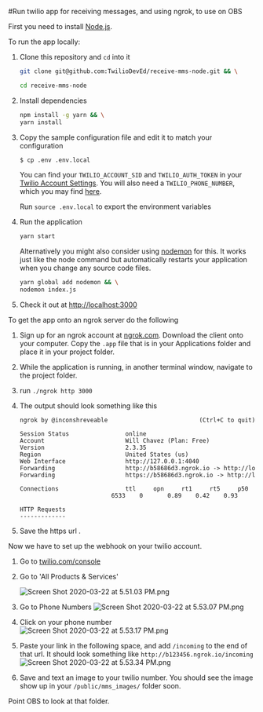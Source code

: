 #Run twilio app for receiving messages, and using ngrok, to use on OBS

First you need to install [Node.js](http://nodejs.org/).

To run the app locally:

1. Clone this repository and `cd` into it

   ```bash
   git clone git@github.com:TwilioDevEd/receive-mms-node.git && \

   cd receive-mms-node
   ```

1. Install dependencies

   ```bash
   npm install -g yarn && \
   yarn install
   ```

1. Copy the sample configuration file and edit it to match your configuration

   ```bash
   $ cp .env .env.local
   ```

   You can find your `TWILIO_ACCOUNT_SID` and `TWILIO_AUTH_TOKEN` in your
   [Twilio Account Settings](https://www.twilio.com/console).
   You will also need a `TWILIO_PHONE_NUMBER`, which you may find [here](https://www.twilio.com/console/phone-numbers/incoming).

   Run `source .env.local` to export the environment variables

1. Run the application

   ```bash
   yarn start
   ```

   Alternatively you might also consider using [nodemon](https://github.com/remy/nodemon) for this. It works just like
   the node command but automatically restarts your application when you change any source code files.

   ```bash
   yarn global add nodemon && \
   nodemon index.js
   ```

1. Check it out at [http://localhost:3000](http://localhost:3000)

To get the app onto an ngrok server do the following

1. Sign up for an ngrok account at [ngrok.com](https://ngrok.com/). Download the client onto your computer. Copy the `.app` file that is in your Applications folder and place it in your project folder.
1. While the application is running, in another terminal window, navigate to the project folder.
1. run `./ngrok http 3000`
1. The output should look something like this

   ```
   ngrok by @inconshreveable                          (Ctrl+C to quit)

   Session Status                online
   Account                       Will Chavez (Plan: Free)
   Version                       2.3.35
   Region                        United States (us)
   Web Interface                 http://127.0.0.1:4040
   Forwarding                    http://b58686d3.ngrok.io -> http://lo
   Forwarding                    https://b58686d3.ngrok.io -> http://l

   Connections                   ttl     opn     rt1     rt5     p50
                             6533    0       0.89    0.42    0.93

   HTTP Requests
   -------------
   ```

1. Save the https url .

Now we have to set up the webhook on your twilio account.

1. Go to [twilio.com/console](https://www.twilio.com/console)
2. Go to 'All Products & Services'

   ![Screen Shot 2020-03-22 at 5.51.03 PM.png](https://images.zenhubusercontent.com/5bedbecdf7b9997909d9652c/cc7d981d-c7b8-4362-8e87-afcb2e7c3b70)

3. Go to Phone Numbers
   ![Screen Shot 2020-03-22 at 5.53.07 PM.png](https://images.zenhubusercontent.com/5bedbecdf7b9997909d9652c/eaaf63b2-f779-446e-8572-ec7b31012d61)

4. Click on your phone number
   ![Screen Shot 2020-03-22 at 5.53.17 PM.png](https://images.zenhubusercontent.com/5bedbecdf7b9997909d9652c/8c031922-110e-485f-9528-48079f7964d5)
5. Paste your link in the following space, and add `/incoming` to the end of that url. It should look something like `http://b123456.ngrok.io/incoming`
   ![Screen Shot 2020-03-22 at 5.53.34 PM.png](https://images.zenhubusercontent.com/5bedbecdf7b9997909d9652c/52a22c82-adcd-4d6c-90e1-fbd6f03e03f1)
6. Save and text an image to your twilio number. You should see the image show up in your `/public/mms_images/` folder soon.

Point OBS to look at that folder.

